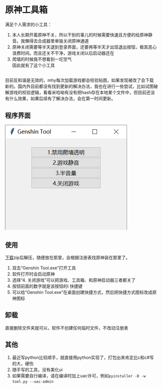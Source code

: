 # 原神工具箱  
满足个人需求的小工具：  
1. 本人长期开着原神不关，所以干别的事儿的时候需要快速且方便的给原神静音。我懒得去合成器里单独关闭原神通道
2. 原神关闭需要等半天退到登录界面，还要再等半天才出现退出按钮，极其恶心浪费时间。而且还关不干净，游戏关闭以后启动器还在
3. 爬墙的时候我不想看到一坨空气  
因此就有了这个小工具

##
目前反和谐是无效的，mhy每次加载游戏都会校验贴图，如果发现被改了会下载新的。国内外目前都没有找到更新的解决办法，我也在进行一些尝试，比如试图破解游戏的校验逻辑，看看米哈呦有没有把hash存在本地某个文件中，但目前还没有什么效果，如果后续有了解决办法，会在第一时间更新。
## 程序界面
![img](img/1.png)
## 使用
[下载](https://github.com/manakanemu/genshintool/releases/)zip后解压，随便放在那里，会根据注册表找原神装在那里了。  
1. 双击“Genshin Tool.exe”打开工具
1. 软件打开时会启动原神
2. 选择“4. 关闭游戏”可以把游戏、工具箱、和原神启动器三者都关了
3. 按钮前面的数字就是该按钮的i 快捷键
4. 可以给“Genshin Tool.exe”在桌面创建快捷方式，然后把快捷方式图标改成原神图标
## 卸载
直接删除文件夹就可以，软件不创建任何临时文件，不改动注册表  
## 其他
1. 最近写python比较顺手，就直接用python实现了，打包出来肯定比c和c#写的大，硬伤
2. 随手写的工具，没有美化ui
3. 如果需要自行编译，请在编译时加上uac许可，例如` pyinstaller -D -w tool.py --uac-admin `
